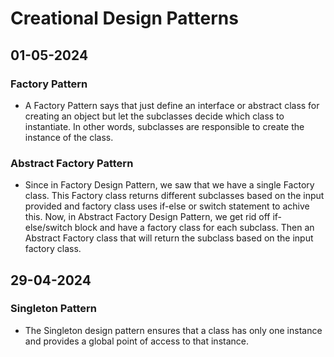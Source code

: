 # Creational Design Patterns

## 01-05-2024

### Factory Pattern

- A Factory Pattern says that just define an interface or abstract class for creating an object but let the subclasses decide which class to instantiate. In other words, subclasses are responsible to create the instance of the class.

### Abstract Factory Pattern

- Since in Factory Design Pattern, we saw that we have a single Factory class. This Factory class returns different subclasses based on the input provided and factory class uses if-else or switch statement to achive this. Now, in Abstract Factory Design Pattern, we get rid off if-else/switch block and have a factory class for each subclass. Then an Abstract Factory class that will return the subclass based on the input factory class.

## 29-04-2024

### Singleton Pattern

- The Singleton design pattern ensures that a class has only one instance and provides a global point of access to that instance.